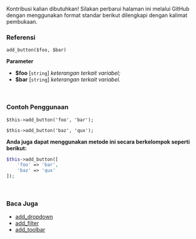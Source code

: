 Kontribusi kalian dibutuhkan!
Silakan perbarui halaman ini melalui GitHub dengan menggunakan format standar berikut dilengkapi dengan kalimat pembukaan.

### Referensi
`add_button($foo, $bar)`

**Parameter**
* **$foo** [`string`] *keterangan terkait variabel;*
* **$bar** [`string`] *keterangan terkait variabel.*

&nbsp;

### Contoh Penggunaan
`$this->add_button('foo', 'bar');`

`$this->add_button('baz', 'qux');`

**Anda juga dapat menggunakan metode ini secara berkelompok seperti berikut:**
```php
$this->add_button([
    'foo' => 'bar',
    'baz' => 'qux'
]);
```

&nbsp;

### Baca Juga
* [add_dropdown](./add_dropdown)
* [add_filter](./add_filter)
* [add_toolbar](./add_toolbar)
